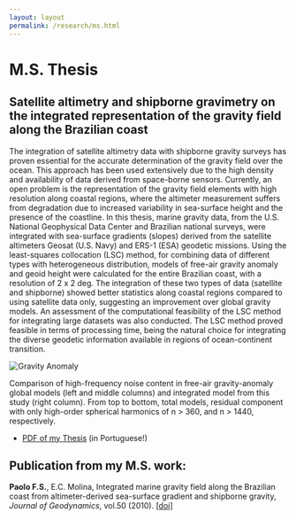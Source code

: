 ```yaml
---
layout: layout
permalink: /research/ms.html
---
```


# M.S. Thesis

## Satellite altimetry and shipborne gravimetry on the integrated representation of the gravity field along the Brazilian coast

The integration of satellite altimetry data with shipborne gravity surveys has proven essential for the accurate determination of the gravity field over the ocean. This approach has been used extensively due to the high density and availability of data derived from space-borne sensors. Currently, an open problem is the representation of the gravity field elements with high resolution along coastal regions, where the altimeter measurement suffers from degradation due to increased variability in sea-surface height and the presence of the coastline. In this thesis, marine gravity data, from the U.S. National Geophysical Data Center and Brazilian national surveys, were integrated with sea-surface gradients (slopes) derived from the satellite altimeters Geosat (U.S. Navy) and ERS-1 (ESA) geodetic missions. Using the least-squares collocation (LSC) method, for combining data of different types with heterogeneous distribution, models of free-air gravity anomaly and geoid height were calculated for the entire Brazilian coast, with a resolution of 2 x 2 deg. The integration of these two types of data (satellite and shipborne) showed better statistics along coastal regions compared to using satellite data only, suggesting an improvement over global gravity models. An assessment of the computational feasibility of the LSC method for integrating large datasets was also conducted. The LSC method proved feasible in terms of processing time, being the natural choice for integrating the diverse geodetic information available in regions of ocean-continent transition.

![Gravity Anomaly](/assets/img/gravity_anom.png)

Comparison of high-frequency noise content in free-air gravity-anomaly global models (left and middle columns) and integrated model from this study (right column). From top to bottom, total models, residual component with only high-order spherical harmonics of n > 360, and n > 1440, respectively.

* [PDF of my Thesis](http://www.iag.usp.br/pos/sites/default/files/m_fernando_s_paolo.pdf) (in Portuguese!)

## Publication from my M.S. work:

**Paolo F.S.**, E.C. Molina, Integrated marine gravity field along the Brazilian coast from altimeter-derived sea-surface gradient and shipborne gravity, *Journal of Geodynamics*, vol.50 (2010). [[doi]](http://dx.doi.org/10.1016/j.jog.2010.04.003)

